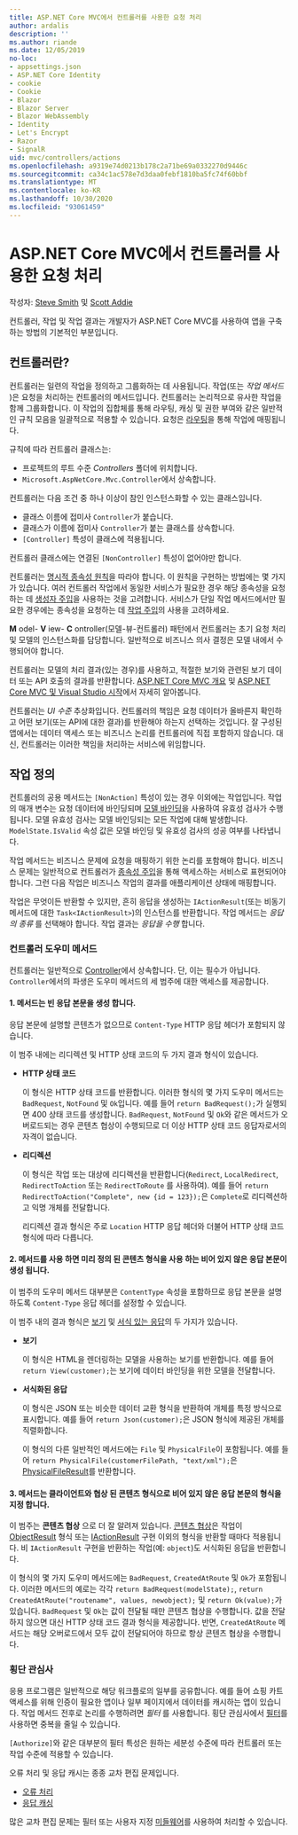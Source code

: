 ```yaml
---
title: ASP.NET Core MVC에서 컨트롤러를 사용한 요청 처리
author: ardalis
description: ''
ms.author: riande
ms.date: 12/05/2019
no-loc:
- appsettings.json
- ASP.NET Core Identity
- cookie
- Cookie
- Blazor
- Blazor Server
- Blazor WebAssembly
- Identity
- Let's Encrypt
- Razor
- SignalR
uid: mvc/controllers/actions
ms.openlocfilehash: a9319e74d0213b178c2a71be69a0332270d9446c
ms.sourcegitcommit: ca34c1ac578e7d3daa0febf1810ba5fc74f60bbf
ms.translationtype: MT
ms.contentlocale: ko-KR
ms.lasthandoff: 10/30/2020
ms.locfileid: "93061459"
---
```

# <a name="handle-requests-with-controllers-in-aspnet-core-mvc"></a>ASP.NET Core MVC에서 컨트롤러를 사용한 요청 처리

작성자: [Steve Smith](https://ardalis.com/) 및 [Scott Addie](https://github.com/scottaddie)

컨트롤러, 작업 및 작업 결과는 개발자가 ASP.NET Core MVC를 사용하여 앱을 구축하는 방법의 기본적인 부분입니다.

## <a name="what-is-a-controller"></a>컨트롤러란?

컨트롤러는 일련의 작업을 정의하고 그룹화하는 데 사용됩니다. 작업(또는 *작업 메서드* )은 요청을 처리하는 컨트롤러의 메서드입니다. 컨트롤러는 논리적으로 유사한 작업을 함께 그룹화합니다. 이 작업의 집합체를 통해 라우팅, 캐싱 및 권한 부여와 같은 일반적인 규칙 모음을 일괄적으로 적용할 수 있습니다. 요청은 [라우팅](xref:mvc/controllers/routing)을 통해 작업에 매핑됩니다.

규칙에 따라 컨트롤러 클래스는:

* 프로젝트의 루트 수준 *Controllers* 폴더에 위치합니다.
* `Microsoft.AspNetCore.Mvc.Controller`에서 상속합니다.

컨트롤러는 다음 조건 중 하나 이상이 참인 인스턴스화할 수 있는 클래스입니다.

* 클래스 이름에 접미사 `Controller`가 붙습니다.
* 클래스가 이름에 접미사 `Controller`가 붙는 클래스를 상속합니다.
* `[Controller]` 특성이 클래스에 적용됩니다.

컨트롤러 클래스에는 연결된 `[NonController]` 특성이 없어야만 합니다.

컨트롤러는 [명시적 종속성 원칙](/dotnet/standard/modern-web-apps-azure-architecture/architectural-principles#explicit-dependencies)을 따라야 합니다. 이 원칙을 구현하는 방법에는 몇 가지가 있습니다. 여러 컨트롤러 작업에서 동일한 서비스가 필요한 경우 해당 종속성을 요청하는 데 [생성자 주입](xref:mvc/controllers/dependency-injection#constructor-injection)을 사용하는 것을 고려합니다. 서비스가 단일 작업 메서드에서만 필요한 경우에는 종속성을 요청하는 데 [작업 주입](xref:mvc/controllers/dependency-injection#action-injection-with-fromservices)의 사용을 고려하세요.

**M** odel- **V** iew- **C** ontroller(모델-뷰-컨트롤러) 패턴에서 컨트롤러는 초기 요청 처리 및 모델의 인스턴스화를 담당합니다. 일반적으로 비즈니스 의사 결정은 모델 내에서 수행되어야 합니다.

컨트롤러는 모델의 처리 결과(있는 경우)를 사용하고, 적절한 보기와 관련된 보기 데이터 또는 API 호출의 결과를 반환합니다. [ASP.NET Core MVC 개요](xref:mvc/overview) 및 [ASP.NET Core MVC 및 Visual Studio 시작](xref:tutorials/first-mvc-app/start-mvc)에서 자세히 알아봅니다.

컨트롤러는 *UI 수준* 추상화입니다. 컨트롤러의 책임은 요청 데이터가 올바른지 확인하고 어떤 보기(또는 API에 대한 결과)를 반환해야 하는지 선택하는 것입니다. 잘 구성된 앱에서는 데이터 액세스 또는 비즈니스 논리를 컨트롤러에 직접 포함하지 않습니다. 대신, 컨트롤러는 이러한 책임을 처리하는 서비스에 위임합니다.

## <a name="defining-actions"></a>작업 정의

컨트롤러의 공용 메서드는 `[NonAction]` 특성이 있는 경우 이외에는 작업입니다. 작업의 매개 변수는 요청 데이터에 바인딩되며 [모델 바인딩](xref:mvc/models/model-binding)을 사용하여 유효성 검사가 수행됩니다. 모델 유효성 검사는 모델 바인딩되는 모든 작업에 대해 발생합니다. `ModelState.IsValid` 속성 값은 모델 바인딩 및 유효성 검사의 성공 여부를 나타냅니다.

작업 메서드는 비즈니스 문제에 요청을 매핑하기 위한 논리를 포함해야 합니다. 비즈니스 문제는 일반적으로 컨트롤러가 [종속성 주입](xref:mvc/controllers/dependency-injection)을 통해 액세스하는 서비스로 표현되어야 합니다. 그런 다음 작업은 비즈니스 작업의 결과를 애플리케이션 상태에 매핑합니다.

작업은 무엇이든 반환할 수 있지만, 흔히 응답을 생성하는 `IActionResult`(또는 비동기 메서드에 대한 `Task<IActionResult>`)의 인스턴스를 반환합니다. 작업 메서드는 *응답의 종류* 를 선택해야 합니다. 작업 결과는 *응답을 수행* 합니다.

### <a name="controller-helper-methods"></a>컨트롤러 도우미 메서드

컨트롤러는 일반적으로 [Controller](/dotnet/api/microsoft.aspnetcore.mvc.controller)에서 상속합니다. 단, 이는 필수가 아닙니다. `Controller`에서의 파생은 도우미 메서드의 세 범주에 대한 액세스를 제공합니다.

#### <a name="1-methods-resulting-in-an-empty-response-body"></a>1. 메서드는 빈 응답 본문을 생성 합니다.

응답 본문에 설명할 콘텐츠가 없으므로 `Content-Type` HTTP 응답 헤더가 포함되지 않습니다.

이 범주 내에는 리디렉션 및 HTTP 상태 코드의 두 가지 결과 형식이 있습니다.

* **HTTP 상태 코드**

    이 형식은 HTTP 상태 코드를 반환합니다. 이러한 형식의 몇 가지 도우미 메서드는 `BadRequest`, `NotFound` 및 `Ok`입니다. 예를 들어 `return BadRequest();`가 실행되면 400 상태 코드를 생성합니다. `BadRequest`, `NotFound` 및 `Ok`와 같은 메서드가 오버로드되는 경우 콘텐츠 협상이 수행되므로 더 이상 HTTP 상태 코드 응답자로서의 자격이 없습니다.

* **리디렉션**

    이 형식은 작업 또는 대상에 리디렉션을 반환합니다(`Redirect`, `LocalRedirect`, `RedirectToAction` 또는 `RedirectToRoute` 를 사용하여). 예를 들어 `return RedirectToAction("Complete", new {id = 123});`은 `Complete`로 리디렉션하고 익명 개체를 전달합니다.

    리디렉션 결과 형식은 주로 `Location` HTTP 응답 헤더와 더불어 HTTP 상태 코드 형식에 따라 다릅니다.

#### <a name="2-methods-resulting-in-a-non-empty-response-body-with-a-predefined-content-type"></a>2. 메서드를 사용 하면 미리 정의 된 콘텐츠 형식을 사용 하는 비어 있지 않은 응답 본문이 생성 됩니다.

이 범주의 도우미 메서드 대부분은 `ContentType` 속성을 포함하므로 응답 본문을 설명하도록 `Content-Type` 응답 헤더를 설정할 수 있습니다.

이 범주 내의 결과 형식은 [보기](xref:mvc/views/overview) 및 [서식 있는 응답](xref:web-api/advanced/formatting)의 두 가지가 있습니다.

* **보기**

    이 형식은 HTML을 렌더링하는 모델을 사용하는 보기를 반환합니다. 예를 들어 `return View(customer);`는 보기에 데이터 바인딩을 위한 모델을 전달합니다.

* **서식화된 응답**

    이 형식은 JSON 또는 비슷한 데이터 교환 형식을 반환하여 개체를 특정 방식으로 표시합니다. 예를 들어 `return Json(customer);`은 JSON 형식에 제공된 개체를 직렬화합니다.
    
    이 형식의 다른 일반적인 메서드에는 `File` 및 `PhysicalFile`이 포함됩니다. 예를 들어 `return PhysicalFile(customerFilePath, "text/xml");`은 [PhysicalFileResult](/dotnet/api/microsoft.aspnetcore.mvc.physicalfileresult)를 반환합니다.

#### <a name="3-methods-resulting-in-a-non-empty-response-body-formatted-in-a-content-type-negotiated-with-the-client"></a>3. 메서드는 클라이언트와 협상 된 콘텐츠 형식으로 비어 있지 않은 응답 본문의 형식을 지정 합니다.

이 범주는 **콘텐츠 협상** 으로 더 잘 알려져 있습니다. [콘텐츠 협상](xref:web-api/advanced/formatting#content-negotiation)은 작업이 [ObjectResult](/dotnet/api/microsoft.aspnetcore.mvc.objectresult) 형식 또는 [IActionResult](/dotnet/api/microsoft.aspnetcore.mvc.iactionresult) 구현 이외의 형식을 반환할 때마다 적용됩니다. 비 `IActionResult` 구현을 반환하는 작업(예: `object`)도 서식화된 응답을 반환합니다.

이 형식의 몇 가지 도우미 메서드에는 `BadRequest`, `CreatedAtRoute` 및 `Ok`가 포함됩니다. 이러한 메서드의 예로는 각각 `return BadRequest(modelState);`, `return CreatedAtRoute("routename", values, newobject);` 및 `return Ok(value);`가 있습니다. `BadRequest` 및 `Ok`는 값이 전달될 때만 콘텐츠 협상을 수행합니다. 값을 전달하지 않으면 대신 HTTP 상태 코드 결과 형식을 제공합니다. 반면, `CreatedAtRoute` 메서드는 해당 오버로드에서 모두 값이 전달되어야 하므로 항상 콘텐츠 협상을 수행합니다.

### <a name="cross-cutting-concerns"></a>횡단 관심사

응용 프로그램은 일반적으로 해당 워크플로의 일부를 공유합니다. 예를 들어 쇼핑 카트 액세스를 위해 인증이 필요한 앱이나 일부 페이지에서 데이터를 캐시하는 앱이 있습니다. 작업 메서드 전후로 논리를 수행하려면 *필터* 를 사용합니다. 횡단 관심사에서 [필터](xref:mvc/controllers/filters)를 사용하면 중복을 줄일 수 있습니다.

`[Authorize]`와 같은 대부분의 필터 특성은 원하는 세분성 수준에 따라 컨트롤러 또는 작업 수준에 적용할 수 있습니다.

오류 처리 및 응답 캐시는 종종 교차 편집 문제입니다.
* [오류 처리](xref:mvc/controllers/filters#exception-filters)
* [응답 캐싱](xref:performance/caching/response)

많은 교차 편집 문제는 필터 또는 사용자 지정 [미들웨어](xref:fundamentals/middleware/index)를 사용하여 처리할 수 있습니다.
